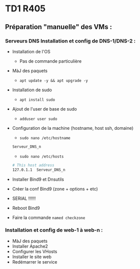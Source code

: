 # TD1 R405

## Préparation "manuelle" des VMs :  

### Serveurs DNS Installation et config de DNS-1/DNS-2 :  

- Installation de l'OS  
    - Pas de commande particulière   
- MàJ des paquets    
    - `apt update -y && apt upgrade -y`  
- Installation de sudo  
    - `apt install sudo`  
- Ajout de l'user de base de sudo      
    - `adduser user sudo`   
- Configuration de la machine (hostname, host ssh, domaine)    
    - `sudo nano /etc/hostname`   
    ```bash
    Serveur_DNS_n
    ```  

    - `sudo nano /etc/hosts`  

    ```bash  
    # This host address
    127.0.1.1  Serveur_DNS_n
    ```
- Installer Bind9 et Dnsutils      
- Créer la conf Bind9 (zone + options + etc)      
- SERIAL !!!!!!    
- Reboot Bind9      
- Faire la commande `named checkzone`    

### Installation et config de web-1 à web-n :    

- MàJ des paquets   
- Installer Apache2   
- Configurer les VHosts    
- Installer le site web    
- Redémarrer le service    